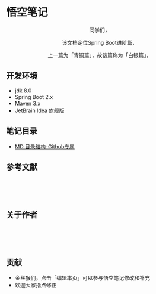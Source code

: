 # 悟空笔记  <!-- {docsify-ignore-all} -->

<p align='center'>同学们，</p>
<p align='center'>该文档定位<span>Spring Boot</span>进阶篇，</p>
<p align='center'>上一篇为「青铜篇」，故该篇称为「白银篇」。</p>


## 开发环境

- jdk 8.0
- Spring Boot 2.x
- Maven 3.x
- JetBrain Idea 旗舰版



## 笔记目录
- [MD 目录结构-Github专属](SUMMARY.md)

## 参考文献


<br>
<br>
<br>

## 关于作者

<br>
<br>
<br>



## 贡献
- 金丝猴们，点击「编辑本页」可以参与悟空笔记修改和补充
- 欢迎大家指点修正








<br>
<br>
<br>

